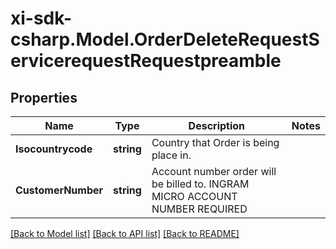 # xi-sdk-csharp.Model.OrderDeleteRequestServicerequestRequestpreamble

## Properties

Name | Type | Description | Notes
------------ | ------------- | ------------- | -------------
**Isocountrycode** | **string** | Country that Order is being place in. | 
**CustomerNumber** | **string** | Account number order will be billed to. INGRAM MICRO ACCOUNT NUMBER REQUIRED | 

[[Back to Model list]](../README.md#documentation-for-models) [[Back to API list]](../README.md#documentation-for-api-endpoints) [[Back to README]](../README.md)

